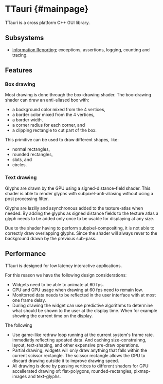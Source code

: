 TTauri {#mainpage}
==================

TTauri is a cross platform C++ GUI library.

Subsystems
----------

 - [Information Reporting](information_reporting.md); exceptions, assertions,
   logging, counting and tracing.


Features
--------

### Box drawing
Most drawing is done through the box-drawing shader.
The box-drawing shader can draw an anti-aliased box with:

 * a background color mixed from the 4 vertices,
 * a border color mixed from the 4 vertices,
 * a border width,
 * a corner radius for each corner, and
 * a clipping rectangle to cut part of the box.

This primitive can be used to draw different shapes, like:

 * normal rectangles,
 * rounded rectangles,
 * slots, and
 * circles.

### Text drawing
Glyphs are drawn by the GPU using a signed-distance-field shader.
This shader is able to render glyphs with subpixel-anti-aliasing
without using a post processing filter.

Glyphs are lazilly and asynchronous added to the texture-atlas
when needed. By adding the glyphs as signed distance fields to
the texture atlas a glyph needs to be added only once to be usable
for displaying at any size.

Due to the shader having to perform subpixel-compositing,
it is not able to correctly draw overlapping glyphs. Since
the shader will always rever to the background drawn by the
previous sub-pass.

Performance
-----------
TTauri is designed for low latency interactive applications.

For this reason we have the following design considerations:

 * Widgets need to be able to animate at 60 fps.
 * CPU and GPU usage when drawing at 60 fps need to remain low.
 * Monitorred data needs to be reflected in the user interface
   with at most one frame delay.
 * During drawing the widget can use predictive algorithms to
   determine what should be shown to the user at the display time.
   When for example showing the current time on the display.

The following 

 * Use game-like redraw loop running at the current system's
   frame rate. Immediatly reflecting updated data. And caching
   size-constrainng, layout, text-shaping, and other expensive
   pre-draw operations.
 * Partial drawing, widgets will only draw anything that falls
   within the current scissor rectangle. The scissor rectangle
   allows the GPU to discard drawing outside it to improve
   drawing speed.
 * All drawing is done by passing vertices to different
   shaders for GPU accellerated drawing of: flat-polygons,
   rounded-rectangles, pixmap-images and text-glyphs.




